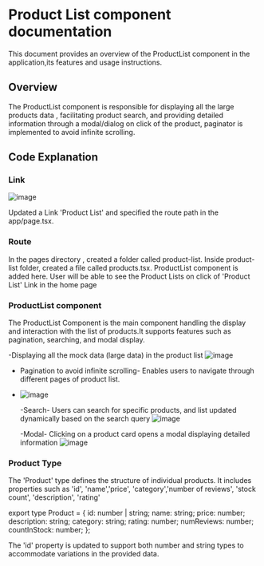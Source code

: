 # Product List component documentation

This document provides an overview of the ProductList component in the application,its features and usage instructions.

## Overview

The ProductList component is responsible for displaying all the large products data , facilitating product search, and providing detailed information through a modal/dialog on click of the product, paginator is implemented to avoid infinite scrolling.

## Code Explanation

### Link
![image](https://github.com/divya-12m/react-product-site/assets/46180437/6f591950-240a-4344-8872-0bbb96e4a391)

Updated a Link 'Product List' and specified the route path in the app/page.tsx.

### Route

In the pages directory , created a folder called product-list. Inside product-list folder, created a file called products.tsx.
ProductList component is added here.
User will be able to see the Product Lists on click of 'Product List' Link in the home page



### ProductList component

The ProductList Component is the main component handling the display and interaction with the list of products.It supports features such as pagination, searching, and modal display.

-Displaying all the mock data (large data) in the product list
 ![image](https://github.com/divya-12m/react-product-site/assets/46180437/9f9d9d8f-ecfe-4cda-b9ae-c1fb3ffc7253)

- Pagination to avoid infinite scrolling- Enables users to navigate through different pages of product list.
- ![image](https://github.com/divya-12m/react-product-site/assets/46180437/f8969b88-0095-4b35-bbce-9787b9c2c7e2)

  -Search- Users can search for specific products, and list updated dynamically based on the search query
  ![image](https://github.com/divya-12m/react-product-site/assets/46180437/640cd45d-98db-47e1-89e5-986a32d15dfb)

  -Modal- Clicking on a product card opens a modal displaying detailed information
  ![image](https://github.com/divya-12m/react-product-site/assets/46180437/09fdbce6-31d7-432c-b482-8e44f1734d99)

 

### Product Type

The 'Product' type defines the structure of individual products. It includes properties such as 'id', 'name','price', 'category','number of reviews', 'stock count', 'description', 'rating'

export type Product = {
id: number | string;
name: string;
price: number;
description: string;
category: string;
rating: number;
numReviews: number;
countInStock: number;
};

The 'id' property is updated to support both number and string types to accommodate variations in the provided data.
